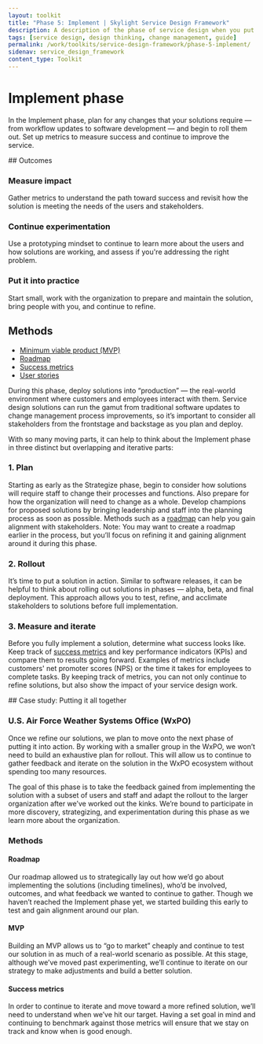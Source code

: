 ```yaml
---
layout: toolkit
title: "Phase 5: Implement | Skylight Service Design Framework"
description: A description of the phase of service design when you put solutions into production, including outcomes and methods.
tags: [service design, design thinking, change management, guide]
permalink: /work/toolkits/service-design-framework/phase-5-implement/
sidenav: service_design_framework
content_type: Toolkit
---
```


# Implement phase

In the Implement phase, plan for any changes that your solutions require — from workflow updates to software development — and begin to roll them out. Set up metrics to measure success and continue to improve the service.


<div class="callout--tip callout--summary" markdown="1">
## Outcomes

### Measure impact
Gather metrics to understand the path toward success and revisit how the solution is meeting the needs of the users and stakeholders.

### Continue experimentation
Use a prototyping mindset to continue to learn more about the users and how solutions are working, and assess if you're addressing the right problem.

### Put it into practice
Start small, work with the organization to prepare and maintain the solution, bring people with you, and continue to refine.

## Methods
- [Minimum viable product (MVP)](/work/toolkits/service-design-framework/methods/minimum-viable-product/)
- [Roadmap](/work/toolkits/service-design-framework/methods/roadmap/)
- [Success metrics](/work/toolkits/service-design-framework/methods/success-metrics/)
- [User stories](/work/toolkits/service-design-framework/methods/user-stories/)
</div>

During this phase, deploy solutions into “production” — the real-world environment where customers and employees interact with them. Service design solutions can run the gamut from traditional software updates to change management process improvements, so it’s important to consider all stakeholders from the frontstage and backstage as you plan and deploy.

With so many moving parts, it can help to think about the Implement phase in three distinct but overlapping and iterative parts:

### 1. Plan

Starting as early as the Strategize phase, begin to consider how solutions will require staff to change their processes and functions. Also prepare for how the organization will need to change as a whole. Develop champions for proposed solutions by bringing leadership and staff into the planning process as soon as possible. Methods such as a [roadmap](/work/toolkits/service-design-framework/methods/roadmap/) can help you gain alignment with stakeholders. Note: You may want to create a roadmap earlier in the process, but you’ll focus on refining it and gaining alignment around it during this phase.

### 2. Rollout

It’s time to put a solution in action. Similar to software releases, it can be helpful to think about rolling out solutions in phases — alpha, beta, and final deployment. This approach allows you to test, refine, and acclimate stakeholders to solutions before full implementation.

### 3. Measure and iterate

Before you fully implement a solution, determine what success looks like. Keep track of [success metrics](/work/toolkits/service-design-framework/methods/success-metrics/) and key performance indicators (KPIs) and compare them to results going forward. Examples of metrics include customers' net promoter scores (NPS) or the time it takes for employees to complete tasks. By keeping track of metrics, you can not only continue to refine solutions, but also show the impact of your service design work.

<div class="callout callout--case-study" markdown="1">
## Case study: Putting it all together

### U.S. Air Force Weather Systems Office (WxPO)

Once we refine our solutions, we plan to move onto the next phase of putting it into action. By working with a smaller group in the WxPO, we won’t need to build an exhaustive plan for rollout. This will allow us to continue to gather feedback and iterate on the solution in the WxPO ecosystem without spending too many resources.

The goal of this phase is to take the feedback gained from implementing the solution with a subset of users and staff and adapt the rollout to the larger organization after we’ve worked out the kinks. We’re bound to participate in more discovery, strategizing, and experimentation during this phase as we learn more about the organization.

### Methods

#### Roadmap

Our roadmap allowed us to strategically lay out how we’d go about implementing the solutions (including timelines), who’d be involved, outcomes, and what feedback we wanted to continue to gather. Though we haven’t reached the Implement phase yet, we started building this early to test and gain alignment around our plan.

#### MVP

Building an MVP allows us to “go to market” cheaply and continue to test our solution in as much of a real-world scenario as possible. At this stage, although we’ve moved past experimenting, we’ll continue to iterate on our strategy to make adjustments and build a better solution.

#### Success metrics

In order to continue to iterate and move toward a more refined solution, we’ll need to understand when we’ve hit our target. Having a set goal in mind and continuing to benchmark against those metrics will ensure that we stay on track and know when is good enough.
</div>
